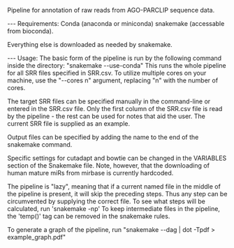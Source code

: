 Pipeline for annotation of raw reads from AGO-PARCLIP sequence data.

--- Requirements:
Conda (anaconda or miniconda)
snakemake (accessable from bioconda).

Everything else is downloaded as needed by snakemake.

--- Usage:
The basic form of the pipeline is run by the following command inside the directory: "snakemake --use-conda"
This runs the whole pipeline for all SRR files specified in SRR.csv. To utilize multiple cores on your machine, use the "--cores n" argument, replacing "n" with the number of cores.

The target SRR files can be specified manually in the command-line or entered in the SRR.csv file. Only the first column of the SRR.csv file is read by the pipeline - the rest can be used for notes that aid the user. The current SRR file is supplied as an example.

Output files can be specified by adding the name to the end of the snakemake command.

Specific settings for cutadapt and bowtie can be changed in the VARIABLES section of the Snakemake file. Note, however, that the downloading of human mature miRs from mirbase is
currently hardcoded.

The pipeline is "lazy", meaning that if a current named file in the middle of the pipeline is present, it will skip the preceding steps. Thus any step can be circumvented by supplying the correct file. To see what steps will be calculated, run 'snakemake -np'
To keep intermediate files in the pipeline, the 'temp()' tag can be removed in the snakemake rules.

To generate a graph of the pipeline, run "snakemake --dag | dot -Tpdf > example_graph.pdf"

